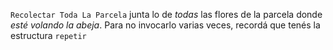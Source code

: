 `Recolectar Toda La Parcela` junta lo de _todas_ las flores de la parcela donde _esté volando la abeja_. Para no invocarlo varias veces, recordá que tenés la estructura `repetir`
